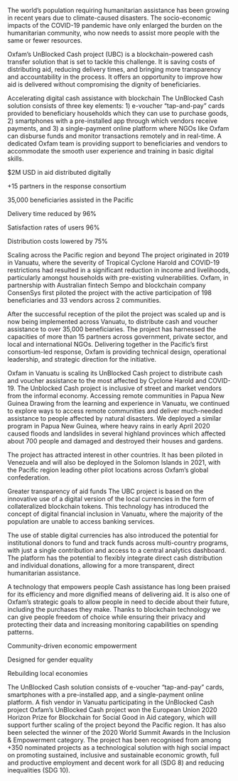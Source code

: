 The world’s population requiring humanitarian assistance has been growing in recent years due to climate-caused disasters. The socio-economic impacts of the COVID-19 pandemic have only enlarged the burden on the humanitarian community, who now needs to assist more people with the same or fewer resources.

Oxfam’s UnBlocked Cash project (UBC) is a blockchain-powered cash transfer solution that is set to tackle this challenge. It is saving costs of distributing aid, reducing delivery times, and bringing more transparency and accountability in the process. It offers an opportunity to improve how aid is delivered without compromising the dignity of beneficiaries.

Accelerating digital cash assistance with blockchain
The UnBlocked Cash solution consists of three key elements: 1) e-voucher “tap-and-pay” cards provided to beneficiary households which they can use to purchase goods, 2) smartphones with a pre-installed app through which vendors receive payments, and 3) a single-payment online platform where NGOs like Oxfam can disburse funds and monitor transactions remotely and in real-time. A dedicated Oxfam team is providing support to beneficiaries and vendors to accommodate the smooth user experience and training in basic digital skills.

$2M USD in aid distributed digitally

+15 partners in the response consortium

35,000 beneficiaries assisted in the Pacific

Delivery time reduced by 96%

Satisfaction rates of users 96%

Distribution costs lowered by 75%

Scaling across the Pacific region and beyond
The project originated in 2019 in Vanuatu, where the severity of Tropical Cyclone Harold and COVID-19 restrictions had resulted in a significant reduction in income and livelihoods, particularly amongst households with pre-existing vulnerabilities. Oxfam, in partnership with Australian fintech Sempo and blockchain company ConsenSys first piloted the project with the active participation of 198 beneficiaries and 33 vendors across 2 communities.

After the successful reception of the pilot the project was scaled up and is now being implemented across Vanuatu, to distribute cash and voucher assistance to over 35,000 beneficiaries. The project has harnessed the capacities of more than 15 partners across government, private sector, and local and international NGOs. Delivering together in the Pacific’s first consortium-led response, Oxfam is providing technical design, operational leadership, and strategic direction for the initiative.

Oxfam in Vanuatu is scaling its UnBlocked Cash project to distribute cash and voucher assistance to the most affected by Cyclone Harold and COVID-19.
The Unblocked Cash project is inclusive of street and market vendors from the informal economy.
Accessing remote communities in Papua New Guinea
Drawing from the learning and experience in Vanuatu, we continued to explore ways to access remote communities and deliver much-needed assistance to people affected by natural disasters. We deployed a similar program in Papua New Guinea, where heavy rains in early April 2020 caused floods and landslides in several highland provinces which affected about 700 people and damaged and destroyed their houses and gardens.

The project has attracted interest in other countries. It has been piloted in Venezuela and will also be deployed in the Solomon Islands in 2021, with the Pacific region leading other pilot locations across Oxfam’s global confederation.


Greater transparency of aid funds
The UBC project is based on the innovative use of a digital version of the local currencies in the form of collateralized blockchain tokens. This technology has introduced the concept of digital financial inclusion in Vanuatu, where the majority of the population are unable to access banking services.

The use of stable digital currencies has also introduced the potential for institutional donors to fund and track funds across multi-country programs, with just a single contribution and access to a central analytics dashboard. The platform has the potential to flexibly integrate direct cash distribution and individual donations, allowing for a more transparent, direct humanitarian assistance.

A technology that empowers people
Cash assistance has long been praised for its efficiency and more dignified means of delivering aid. It is also one of Oxfam’s strategic goals to allow people in need to decide about their future, including the purchases they make. Thanks to blockchain technology we can give people freedom of choice while ensuring their privacy and protecting their data and increasing monitoring capabilities on spending patterns.

Community-driven economic empowerment

Designed for gender equality

Rebuilding local economies

The UnBlocked Cash solution consists of e-voucher “tap-and-pay” cards, smartphones with a pre-installed app, and a single-payment online platform. 
A fish vendor in Vanuatu participating in the UnBlocked Cash project
Oxfam’s UnBlocked Cash project won the European Union 2020 Horizon Prize for Blockchain for Social Good in Aid category, which will support further scaling of the project beyond the Pacific region. It has also been selected the winner of the 2020 World Summit Awards in the Inclusion & Empowerment category. The project has been recognised from among +350 nominated projects as a technological solution with high social impact on promoting sustained, inclusive and sustainable economic growth, full and productive employment and decent work for all (SDG 8) and reducing inequalities (SDG 10).